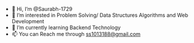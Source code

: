 - 👋 Hi, I’m @Saurabh-1729
- 👀 I’m interested in Problem Solving/ Data Structures Algorithms and Web Development
- 🌱 I’m currently learning Backend Technology
- 📫 You can Reach me through ss1013188@gmail.com

<!---
Saurabh-1729/Saurabh-1729 is a ✨ special ✨ repository because its `README.md` (this file) appears on your GitHub profile.
You can click the Preview link to take a look at your changes.
--->
